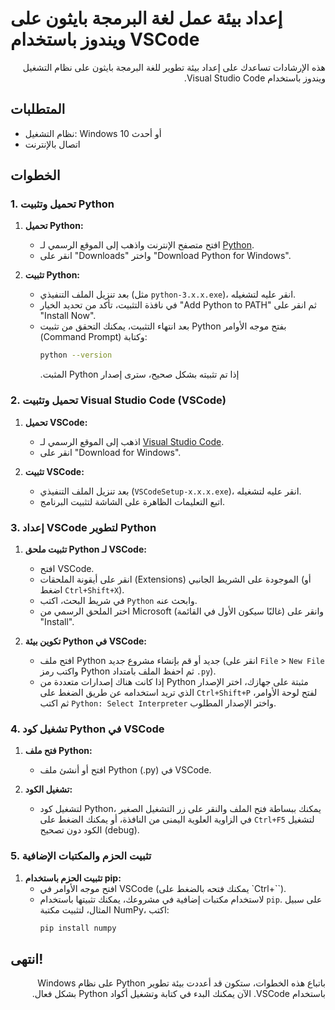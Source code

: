 # إعداد بيئة عمل لغة البرمجة بايثون على ويندوز باستخدام VSCode

<p dir="rtl">هذه الإرشادات تساعدك على إعداد بيئة تطوير للغة البرمجة بايثون على نظام التشغيل ويندوز باستخدام Visual Studio Code.</p>

## المتطلبات

- نظام التشغيل: Windows 10 أو أحدث
- اتصال بالإنترنت

## الخطوات

### 1. تحميل وتثبيت Python

1. **تحميل Python:**
   - افتح متصفح الإنترنت واذهب إلى الموقع الرسمي لـ [Python](https://www.python.org/).
   - انقر على "Downloads" واختر "Download Python for Windows".

2. **تثبيت Python:**
   - بعد تنزيل الملف التنفيذي (مثل `python-3.x.x.exe`)، انقر عليه لتشغيله.
   - في نافذة التثبيت، تأكد من تحديد الخيار "Add Python to PATH" ثم انقر على "Install Now".
   - بعد انتهاء التثبيت، يمكنك التحقق من تثبيت Python بفتح موجه الأوامر (Command Prompt) وكتابة:
     ```sh
     python --version
     ```
     <p dir="rtl">إذا تم تثبيته بشكل صحيح، سترى إصدار Python المثبت.</p>

### 2. تحميل وتثبيت Visual Studio Code (VSCode)

1. **تحميل VSCode:**
   - اذهب إلى الموقع الرسمي لـ [Visual Studio Code](https://code.visualstudio.com/).
   - انقر على "Download for Windows".

2. **تثبيت VSCode:**
   - بعد تنزيل الملف التنفيذي (`VSCodeSetup-x.x.x.exe`)، انقر عليه لتشغيله.
   - اتبع التعليمات الظاهرة على الشاشة لتثبيت البرنامج.

### 3. إعداد VSCode لتطوير Python

1. **تثبيت ملحق Python لـ VSCode:**
   - افتح VSCode.
   - انقر على أيقونة الملحقات (Extensions) الموجودة على الشريط الجانبي (أو اضغط `Ctrl+Shift+X`).
   - في شريط البحث، اكتب `Python` وابحث عنه.
   - اختر الملحق الرسمي من Microsoft (غالبًا سيكون الأول في القائمة) وانقر على "Install".

2. **تكوين بيئة Python في VSCode:**
   - افتح ملف Python جديد أو قم بإنشاء مشروع جديد (انقر على `File` > `New File` واكتب رمز Python ثم احفظ الملف بامتداد `.py`).
   - إذا كانت هناك إصدارات متعددة من Python مثبتة على جهازك، اختر الإصدار الذي تريد استخدامه عن طريق الضغط على `Ctrl+Shift+P` لفتح لوحة الأوامر، ثم اكتب `Python: Select Interpreter` واختر الإصدار المطلوب.

### 4. تشغيل كود Python في VSCode

1. **فتح ملف Python:**
   - افتح أو أنشئ ملف Python (.py) في VSCode.

2. **تشغيل الكود:**
   - لتشغيل كود Python، يمكنك ببساطة فتح الملف والنقر على زر التشغيل الصغير في الزاوية العلوية اليمنى من النافذة، أو يمكنك الضغط على `Ctrl+F5` لتشغيل الكود دون تصحيح (debug).

### 5. تثبيت الحزم والمكتبات الإضافية

1. **تثبيت الحزم باستخدام pip:**
   - افتح موجه الأوامر في VSCode (يمكنك فتحه بالضغط على `Ctrl+``).
   - لاستخدام مكتبات إضافية في مشروعك، يمكنك تثبيتها باستخدام `pip`. على سبيل المثال، لتثبيت مكتبة NumPy، اكتب:
     ```sh
     pip install numpy
     ```

## انتهى!

<p dir="rtl">باتباع هذه الخطوات، ستكون قد أعددت بيئة تطوير Python على نظام Windows باستخدام VSCode. الآن يمكنك البدء في كتابة وتشغيل أكواد Python بشكل فعال.</p>
